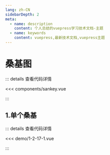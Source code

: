 ```yaml
---
lang: zh-CN
sidebarDepth: 2
meta:
  - name: description
    content: 个人总结的vuepress学习技术文档-主题
  - name: keywords
    content: vuepress,最新技术文档,vuepress主题
---
```


# 桑基图

::: details 查看代码详情

<<< components/sankey.vue

:::
## 1.单个桑基

  <Container url="http://localhost:8090/resume/?type=echarts&name=1-2-17-1.vue" />

::: details 查看代码详情

<<< demo/1-2-17-1.vue

:::